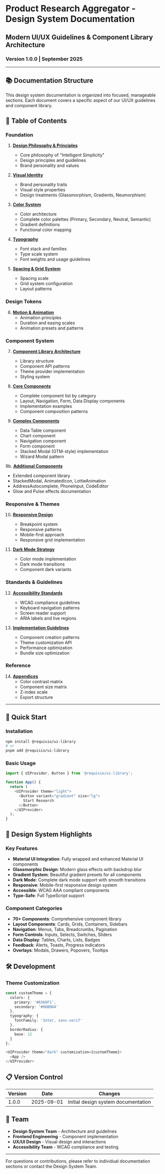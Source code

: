 # Product Research Aggregator - Design System Documentation

## Modern UI/UX Guidelines & Component Library Architecture

### Version 1.0.0 | September 2025

---

## 📚 Documentation Structure

This design system documentation is organized into focused, manageable sections. Each document covers a specific aspect of our UI/UX guidelines and component library.

## 📖 Table of Contents

### Foundation
1. **[Design Philosophy & Principles](./01-design-philosophy.md)**
   - Core philosophy of "Intelligent Simplicity"
   - Design principles and guidelines
   - Brand personality and values

2. **[Visual Identity](./02-visual-identity.md)**
   - Brand personality traits
   - Visual style properties
   - Design treatments (Glassmorphism, Gradients, Neumorphism)

3. **[Color System](./03-color-system.md)**
   - Color architecture
   - Complete color palettes (Primary, Secondary, Neutral, Semantic)
   - Gradient definitions
   - Functional color mapping

4. **[Typography](./04-typography.md)**
   - Font stack and families
   - Type scale system
   - Font weights and usage guidelines

5. **[Spacing & Grid System](./05-spacing-grid.md)**
   - Spacing scale
   - Grid system configuration
   - Layout patterns

### Design Tokens
6. **[Motion & Animation](./06-motion-animation.md)**
   - Animation principles
   - Duration and easing scales
   - Animation presets and patterns

### Component System
7. **[Component Library Architecture](./07-component-architecture.md)**
   - Library structure
   - Component API patterns
   - Theme provider implementation
   - Styling system

8. **[Core Components](./08-core-components.md)**
   - Complete component list by category
   - Layout, Navigation, Form, Data Display components
   - Implementation examples
   - Component composition patterns

9. **[Complex Components](./09-complex-components.md)**
   - Data Table component
   - Chart component
   - Navigation component
   - Form component
   - Stacked Modal (GTM-style) implementation
   - Wizard Modal pattern

9b. **[Additional Components](./09b-additional-components.md)**
   - Extended component library
   - StackedModal, AnimatedIcon, LottieAnimation
   - AddressAutocomplete, PhoneInput, CodeEditor
   - Glow and Pulse effects documentation

### Responsive & Themes
10. **[Responsive Design](./10-responsive-design.md)**
    - Breakpoint system
    - Responsive patterns
    - Mobile-first approach
    - Responsive grid implementation

11. **[Dark Mode Strategy](./11-dark-mode.md)**
    - Color mode implementation
    - Dark mode transitions
    - Component dark variants

### Standards & Guidelines
12. **[Accessibility Standards](./12-accessibility.md)**
    - WCAG compliance guidelines
    - Keyboard navigation patterns
    - Screen reader support
    - ARIA labels and live regions

13. **[Implementation Guidelines](./13-implementation-guidelines.md)**
    - Component creation patterns
    - Theme customization API
    - Performance optimization
    - Bundle size optimization

### Reference
14. **[Appendices](./14-appendices.md)**
    - Color contrast matrix
    - Component size matrix
    - Z-index scale
    - Export structure

---

## 🚀 Quick Start

### Installation

```bash
npm install @requisio/ui-library
# or
pnpm add @requisio/ui-library
```

### Basic Usage

```typescript
import { UIProvider, Button } from '@requisio/ui-library';

function App() {
  return (
    <UIProvider theme="light">
      <Button variant="gradient" size="lg">
        Start Research
      </Button>
    </UIProvider>
  );
}
```

## 🎨 Design System Highlights

### Key Features
- **Material UI Integration**: Fully wrapped and enhanced Material UI components
- **Glassmorphic Design**: Modern glass effects with backdrop blur
- **Gradient System**: Beautiful gradient presets for all components
- **Dark Mode**: Complete dark mode support with smooth transitions
- **Responsive**: Mobile-first responsive design system
- **Accessible**: WCAG AAA compliant components
- **Type-Safe**: Full TypeScript support

### Component Categories
- **70+ Components**: Comprehensive component library
- **Layout Components**: Cards, Grids, Containers, Sidebars
- **Navigation**: Menus, Tabs, Breadcrumbs, Pagination
- **Form Controls**: Inputs, Selects, Switches, Sliders
- **Data Display**: Tables, Charts, Lists, Badges
- **Feedback**: Alerts, Toasts, Progress indicators
- **Overlays**: Modals, Drawers, Popovers, Tooltips

## 🛠 Development

### Theme Customization

```typescript
const customTheme = {
  colors: {
    primary: '#6366F1',
    secondary: '#06B6D4'
  },
  typography: {
    fontFamily: 'Inter, sans-serif'
  },
  borderRadius: {
    base: 12
  }
};

<UIProvider theme="dark" customization={customTheme}>
  <App />
</UIProvider>
```

## 📋 Version Control

| Version | Date | Changes |
|---------|------|---------|
| 1.0.0 | 2025-09-01 | Initial design system documentation |

## 👥 Team

- **Design System Team** - Architecture and guidelines
- **Frontend Engineering** - Component implementation
- **UX/UI Design** - Visual design and interactions
- **Accessibility Team** - WCAG compliance and testing

---

For questions or contributions, please refer to individual documentation sections or contact the Design System Team.